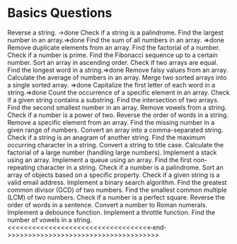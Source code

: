 # Basics Questions
Reverse a string. ->done
Check if a string is a palindrome.
Find the largest number in an array.=>done
Find the sum of all numbers in an array. =>done
Remove duplicate elements from an array.
Find the factorial of a number.
Check if a number is prime.
Find the Fibonacci sequence up to a certain number.
Sort an array in ascending order.
Check if two arrays are equal.
Find the longest word in a string.=>done
Remove falsy values from an array.
Calculate the average of numbers in an array.
Merge two sorted arrays into a single sorted array. =>done
Capitalize the first letter of each word in a string.=>done
Count the occurrence of a specific element in an array.
Check if a given string contains a substring.
Find the intersection of two arrays.
Find the second smallest number in an array.
Remove vowels from a string.
Check if a number is a power of two.
Reverse the order of words in a string.
Remove a specific element from an array.
Find the missing number in a given range of numbers.
Convert an array into a comma-separated string.
Check if a string is an anagram of another string.
Find the maximum occurring character in a string.
Convert a string to title case.
Calculate the factorial of a large number (handling large numbers).
Implement a stack using an array.
Implement a queue using an array.
Find the first non-repeating character in a string.
Check if a number is a palindrome.
Sort an array of objects based on a specific property.
Check if a given string is a valid email address.
Implement a binary search algorithm.
Find the greatest common divisor (GCD) of two numbers.
Find the smallest common multiple (LCM) of two numbers.
Check if a number is a perfect square.
Reverse the order of words in a sentence.
Convert a number to Roman numerals.
Implement a debounce function.
Implement a throttle function.
Find the number of vowels in a string.
<<<<<<<<<<<<<<<<<<<<<<<<<<<<<<<<<<<-end->>>>>>>>>>>>>>>>>>>>>>>>>>>>>>>>>>>>>
